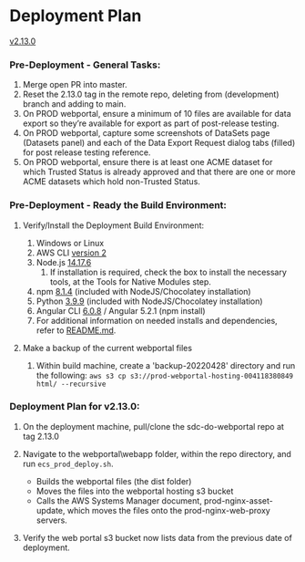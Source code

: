 # Deployment Plan

[v2.13.0](https://github.com/USDOT-SDC/sdc-dot-webportal/tree/2.13.0)


### Pre-Deployment - General Tasks:
1. Merge open PR into master.
2. Reset the 2.13.0 tag in the remote repo, deleting from (development) branch and adding to main.
3. On  PROD webportal, ensure a minimum of 10 files are available for data export so they’re available for export as part of post-release testing.
4. On PROD webportal,  capture some screenshots of DataSets page (Datasets panel) and each of the Data Export Request dialog tabs (filled) for post release testing reference.
5. On PROD webportal, ensure there is at least one ACME dataset for which Trusted Status is already approved and  that there are one or more ACME datasets which hold non-Trusted Status.


### Pre-Deployment - Ready the Build Environment:
1. Verify/Install the Deployment Build Environment:
   1. Windows or Linux
   2. AWS CLI [version 2](https://docs.aws.amazon.com/cli/latest/userguide/install-cliv2.html)
   3. Node.js  [14.17.6](https://nodejs.org/download/release/v14.17.6/)
      1. If installation is required, check the box to install the necessary tools, at the Tools for Native Modules step.
   4. npm [8.1.4](https://www.npmjs.com/package/npm) (included with NodeJS/Chocolatey installation)
   5. Python [3.9.9](https://www.python.org/downloads/release/python-399/) (included with NodeJS/Chocolatey installation)
   6. Angular CLI [6.0.8](https://angular.io/cli)  /  Angular 5.2.1 (npm install)
   7. For additional information on needed installs and dependencies, refer to [README.md](https://github.com/USDOT-SDC/sdc-dot-webportal#installation-steps-for-ui-first-time-build--).
   
   
2. Make a backup of the current webportal files
   1. Within build machine, create a 'backup-20220428' directory and run the following:
     `aws s3 cp s3://prod-webportal-hosting-004118380849 html/ --recursive`
   
      
### Deployment Plan for v2.13.0:
1. On the deployment machine, pull/clone the sdc-do-webportal repo at tag 2.13.0


2. Navigate to the webportal\webapp folder, within the repo directory, and run `ecs_prod_deploy.sh`.
   - Builds the webportal files (the dist folder)
   - Moves the files into the webportal hosting s3 bucket
   - Calls the AWS Systems Manager document, prod-nginx-asset-update, which moves the files onto the prod-nginx-web-proxy servers.


3. Verify the web portal s3 bucket now lists data from the previous date of deployment. 
